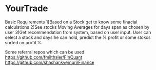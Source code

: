 # YourTrade

Basic Requirements
1)Based on a Stock get to know some finacial calculations
2)See stocks Moving Averages for days span as chosen by user
3)Get recommendation from system, based on user input. User can  select a stock and days he can hold, predict the % profit or some stokcs sorted on profit %


Some referral repos which can be used 
https://github.com/fmilthaler/FinQuant
https://github.com/shashankvemuri/Finance


